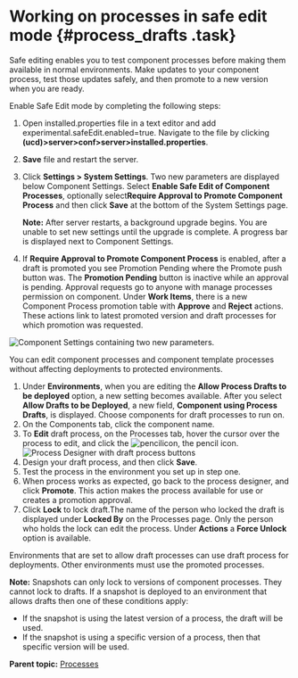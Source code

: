 # Working on processes in safe edit mode {#process_drafts .task}

Safe editing enables you to test component processes before making them available in normal environments. Make updates to your component process, test those updates safely, and then promote to a new version when you are ready.

Enable Safe Edit mode by completing the following steps:

1.  Open installed.properties file in a text editor and add experimental.safeEdit.enabled=true. Navigate to the file by clicking **\(ucd\)\>server\>conf\>server\>installed.properties**.
2.  **Save** file and restart the server.
3.  Click **Settings \> System Settings**. Two new parameters are displayed below Component Settings. Select **Enable Safe Edit of Component Processes**, optionally select**Require Approval to Promote Component Process** and then click **Save** at the bottom of the System Settings page.

    **Note:** After server restarts, a background upgrade begins. You are unable to set new settings until the upgrade is complete. A progress bar is displayed next to Component Settings.

4.  If **Require Approval to Promote Component Process** is enabled, after a draft is promoted you see Promotion Pending where the Promote push button was. The **Promotion Pending** button is inactive while an approval is pending. Approval requests go to anyone with manage processes permission on component. Under **Work Items**, there is a new Component Process promotion table with **Approve** and **Reject** actions. These actions link to latest promoted version and draft processes for which promotion was requested.

![Component Settings containing two new parameters.](../images/component_settings_safe_edit.png) 

You can edit component processes and component template processes without affecting deployments to protected environments.

1.  Under **Environments**, when you are editing the **Allow Process Drafts to be deployed** option, a new setting becomes available. After you select **Allow Drafts to be Deployed**, a new field, **Component using Process Drafts**, is displayed. Choose components for draft processes to run on.
2.  On the Components tab, click the component name.
3.   To **Edit** draft process, on the Processes tab, hover the cursor over the process to edit, and click the ![pencilicon,](../images/pencil_icon.jpg) the pencil icon. ![Process Designer with draft process buttons](../images/process_draft_designer.png)
4.  Design your draft process, and then click **Save**.
5.  Test the process in the environment you set up in step one.
6.  When process works as expected, go back to the process designer, and click **Promote**. This action makes the process available for use or creates a promotion approval.
7.  Click **Lock** to lock draft.The name of the person who locked the draft is displayed under **Locked By** on the Processes page. Only the person who holds the lock can edit the process. Under **Actions** a **Force Unlock** option is available.

Environments that are set to allow draft processes can use draft process for deployments. Other environments must use the promoted processes.

**Note:** Snapshots can only lock to versions of component processes. They cannot lock to drafts. If a snapshot is deployed to an environment that allows drafts then one of these conditions apply:

-   If the snapshot is using the latest version of a process, the draft will be used.
-   If the snapshot is using a specific version of a process, then that specific version will be used.

**Parent topic:** [Processes](../topics/comp_workflow.md)

